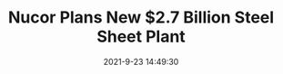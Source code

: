 ---
"title": "Nucor Plans New $2.7 Billion Steel Sheet Plant"
"date": "2021-9-23 14:49:30"
"feed_name": "INDUSTRYWEEK"
"feed_website": "https://www.industryweek.com/"
"feed_rss": "https://www.industryweek.com/__rss/website-scheduled-content.xml?input=%7B%22sectionAlias%22%3A%22home%22%7D"
"link": "https://www.industryweek.com/leadership/growth-strategies/article/21176296/nucor-plans-new-27-billion-steel-sheet-plant"
"file": "_posts/2021-1-1-8809c22edc016dbf6d53da812bb940a47d497022.md"
"accident": "0"
"drilling": "0"
"dead": "0"
"injured": "0"
"where": "unknown site"
"place": "unknown place"
---